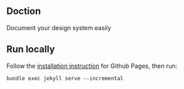Doction
---

Document your design system easily


## Run locally

Follow the [installation instruction](https://help.github.com/articles/setting-up-your-github-pages-site-locally-with-jekyll/) for Github Pages, then run:
```
bundle exec jekyll serve --incremental
```